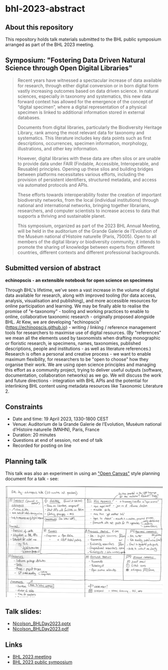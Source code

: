 # bhl-2023-abstract

## About this repository

This repository holds talk materials submitted to the BHL public symposium arranged as part of the BHL 2023 meeting.

## Symposium: "Fostering Data Driven Natural Science through Open Digital Libraries"

> Recent years have witnessed a spectacular increase of data available for research, through either digital conversion or in born digital form vastly increasing outcomes based on data driven science. In natural sciences, especially in taxonomy and systematics, this new data forward context has allowed for the emergence of the concept of “digital specimen”, where a digital representation of a physical specimen is linked to additional information stored in external databases.
> 
> Documents from digital libraries, particularly the Biodiversity Heritage Library, rank among the most relevant data for taxonomy and systematics. This literature includes key data points such as first descriptions, occurrences, specimen information, morphology, illustrations, and other key information.
>
> However, digital libraries with these data are often silos or are unable to provide data under FAIR (Findable, Accessible, Interoperable, and Reusable) principles. Opening up these silos and building bridges between platforms necessitates various efforts, including the provision of persistent identifiers, structured metadata, and access via automated protocols and APIs.
> 
> These efforts towards interoperability foster the creation of important biodiversity networks, from the local (individual institutions) through national and international networks, bringing together librarians, researchers, and computer scientists to increase access to data that supports a thriving and sustainable planet.
>
> This symposium, organized as part of the 2023 BHL Annual Meeting, will be held in the auditorium of the Grande Galerie de l’Evolution of the Muséum national d’Histoire naturelle (Paris, 75005). Open to all members of the digital library or biodiversity community, it intends to promote the sharing of knowledge between experts from different countries, different contexts and different professional backgrounds.

## Submitted version of abstract

**echinopscis - an extensible notebook for open science on specimens**

Through BHL's lifetime, we've seen a vast increase in the volume of digital data available for research, along with improved tooling (for data access, analysis, visualisation and publishing), and more accessible resources for online participation and learning. We may be finally able to realise the promise of "e-taxonomy" - tooling and working practices to enable to online, collaborative taxonomic research - originally proposed alongside BHL. At Kew, we are developing "echinopscis" (https://echinopscis.github.io) - writing / linking / reference management tools for researchers to maximise use of digital resources. (By "references" we mean all the elements used by taxonomists when drafting monographic or floristic research, ie specimens, names, taxonomies, published descriptions, people and institutions - as well as literature references.) Research is often a personal and creative process - we want to enable maximum flexibility, for researchers to be "open to choose" how they organise their work. We are using open science principles and managing this effort as a community project, trying to deliver useful outputs (software, documentation, collaboration networks) as we go. We will discuss the work and future directions - integration with BHL APIs and the potential for interlinking BHL content using metadata resources like Taxonomic Literature 2. 

## Constraints

- Date and time: 19 April 2023, 1330-1800 CEST
- Venue:  Auditorium de la Grande Galerie de l’Evolution, Muséum national d’Histoire naturelle (MNHN), Paris, France
- Duration: 20 minutes
- Questions at end of session, not end of talk
- Recorded for posting on line

## Planning talk

This talk was also an experiment in using an ["Open Canvas"](https://mozilla.github.io/open-leadership-training-series/articles/opening-your-project/develop-an-open-project-strategy-with-open-canvas/) style planning document for a talk - see:

![](echinopscis-bhl.jpg)

## Talk slides:
- [Nicolson_BHLDay2023.pptx](Nicolson_BHLDay2023.pptx)
- [Nicolson_BHLDay2023.pdf](Nicolson_BHLDay2023.pdf)

## Links
- [BHL 2023 meeting](https://confluence.si.edu/display/BHLopen/2023+BHL+Annual+Meeting+Logistics)
- [BHL 2023 public symposium](https://about.biodiversitylibrary.org/get-involved/events/bhl-day-2023/)
